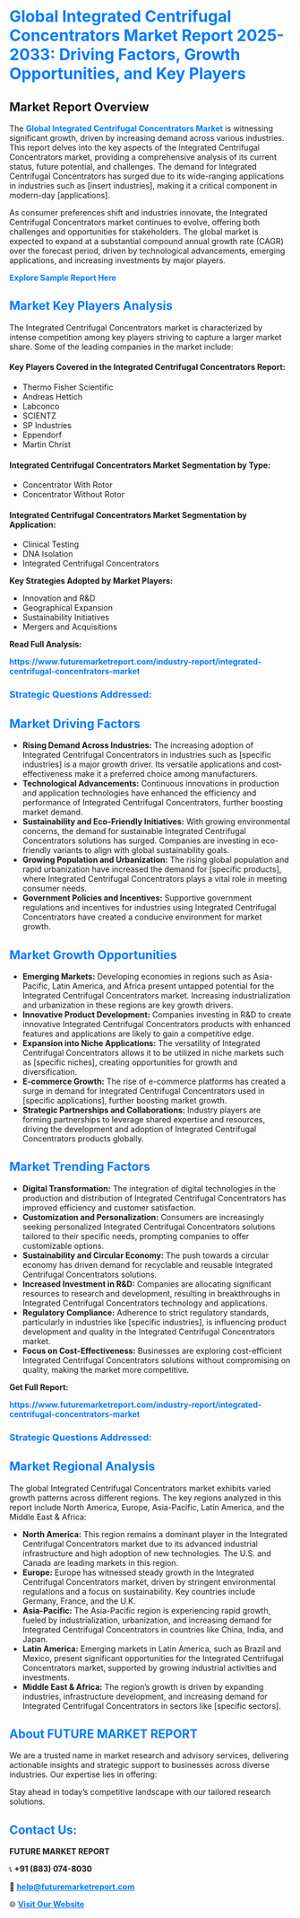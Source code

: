 <h1 style="color: #007BFF;">Global Integrated Centrifugal Concentrators Market Report 2025-2033: Driving Factors, Growth Opportunities, and Key Players</h1>

<section id="overview">
<h2>Market Report Overview</h2>
<p>The <a href="https://www.futuremarketreport.com/industry-report/integrated-centrifugal-concentrators-market" style="color: #007BFF; text-decoration: none;"><strong>Global Integrated Centrifugal Concentrators Market</strong></a> is witnessing significant growth, driven by increasing demand across various industries. This report delves into the key aspects of the Integrated Centrifugal Concentrators market, providing a comprehensive analysis of its current status, future potential, and challenges. The demand for Integrated Centrifugal Concentrators has surged due to its wide-ranging applications in industries such as [insert industries], making it a critical component in modern-day [applications].</p>
<p>As consumer preferences shift and industries innovate, the Integrated Centrifugal Concentrators market continues to evolve, offering both challenges and opportunities for stakeholders. The global market is expected to expand at a substantial compound annual growth rate (CAGR) over the forecast period, driven by technological advancements, emerging applications, and increasing investments by major players.</p>
</section>

<section id="overview">
<p><a href="https://www.futuremarketreport.com/request-sample/reportId=122854" style="color: #007BFF; text-decoration: none;"><strong>Explore Sample Report Here</strong></a></p>
</section>

<section id="key-players">
<h2 style="color: #007BFF;">Market Key Players Analysis</h2>
<p>The Integrated Centrifugal Concentrators market is characterized by intense competition among key players striving to capture a larger market share. Some of the leading companies in the market include:</p>
<h4>Key Players Covered in the Integrated Centrifugal Concentrators Report:</h4>
<ul><li>Thermo Fisher Scientific</li><li>Andreas Hettich</li><li>Labconco</li><li>SCIENTZ</li><li>SP Industries</li><li>Eppendorf</li><li>Martin Christ</li></ul>
<h4>Integrated Centrifugal Concentrators Market Segmentation by Type:</h4>
<ul><li>Concentrator With Rotor</li><li>Concentrator Without Rotor</li></ul>

<h4>Integrated Centrifugal Concentrators Market Segmentation by Application:</h4>
<ul><li>Clinical Testing</li><li>DNA Isolation</li><li>Integrated Centrifugal Concentrators</li></ul>
<p><strong>Key Strategies Adopted by Market Players:</strong></p>
<ul>
<li>Innovation and R&D</li>
<li>Geographical Expansion</li>
<li>Sustainability Initiatives</li>
<li>Mergers and Acquisitions</li>
</ul>
</section>

<section>
<p><strong>Read Full Analysis: </strong></p><a href="https://www.futuremarketreport.com/industry-report/integrated-centrifugal-concentrators-market" style="color: #007BFF; text-decoration: none;"><strong>https://www.futuremarketreport.com/industry-report/integrated-centrifugal-concentrators-market</strong></a>
<h3 style="color: #007BFF;">Strategic Questions Addressed:</h3>
</section>

<section id="driving-factors">
<h2 style="color: #007BFF;">Market Driving Factors</h2>
<ul>
<li><strong>Rising Demand Across Industries:</strong> The increasing adoption of Integrated Centrifugal Concentrators in industries such as [specific industries] is a major growth driver. Its versatile applications and cost-effectiveness make it a preferred choice among manufacturers.</li>
<li><strong>Technological Advancements:</strong> Continuous innovations in production and application technologies have enhanced the efficiency and performance of Integrated Centrifugal Concentrators, further boosting market demand.</li>
<li><strong>Sustainability and Eco-Friendly Initiatives:</strong> With growing environmental concerns, the demand for sustainable Integrated Centrifugal Concentrators solutions has surged. Companies are investing in eco-friendly variants to align with global sustainability goals.</li>
<li><strong>Growing Population and Urbanization:</strong> The rising global population and rapid urbanization have increased the demand for [specific products], where Integrated Centrifugal Concentrators plays a vital role in meeting consumer needs.</li>
<li><strong>Government Policies and Incentives:</strong> Supportive government regulations and incentives for industries using Integrated Centrifugal Concentrators have created a conducive environment for market growth.</li>
</ul>
</section>

<section id="growth-opportunities">
<h2 style="color: #007BFF;">Market Growth Opportunities</h2>
<ul>
<li><strong>Emerging Markets:</strong> Developing economies in regions such as Asia-Pacific, Latin America, and Africa present untapped potential for the Integrated Centrifugal Concentrators market. Increasing industrialization and urbanization in these regions are key growth drivers.</li>
<li><strong>Innovative Product Development:</strong> Companies investing in R&D to create innovative Integrated Centrifugal Concentrators products with enhanced features and applications are likely to gain a competitive edge.</li>
<li><strong>Expansion into Niche Applications:</strong> The versatility of Integrated Centrifugal Concentrators allows it to be utilized in niche markets such as [specific niches], creating opportunities for growth and diversification.</li>
<li><strong>E-commerce Growth:</strong> The rise of e-commerce platforms has created a surge in demand for Integrated Centrifugal Concentrators used in [specific applications], further boosting market growth.</li>
<li><strong>Strategic Partnerships and Collaborations:</strong> Industry players are forming partnerships to leverage shared expertise and resources, driving the development and adoption of Integrated Centrifugal Concentrators products globally.</li>
</ul>
</section>

<section id="trending-factors">
<h2 style="color: #007BFF;">Market Trending Factors</h2>
<ul>
<li><strong>Digital Transformation:</strong> The integration of digital technologies in the production and distribution of Integrated Centrifugal Concentrators has improved efficiency and customer satisfaction.</li>
<li><strong>Customization and Personalization:</strong> Consumers are increasingly seeking personalized Integrated Centrifugal Concentrators solutions tailored to their specific needs, prompting companies to offer customizable options.</li>
<li><strong>Sustainability and Circular Economy:</strong> The push towards a circular economy has driven demand for recyclable and reusable Integrated Centrifugal Concentrators solutions.</li>
<li><strong>Increased Investment in R&D:</strong> Companies are allocating significant resources to research and development, resulting in breakthroughs in Integrated Centrifugal Concentrators technology and applications.</li>
<li><strong>Regulatory Compliance:</strong> Adherence to strict regulatory standards, particularly in industries like [specific industries], is influencing product development and quality in the Integrated Centrifugal Concentrators market.</li>
<li><strong>Focus on Cost-Effectiveness:</strong> Businesses are exploring cost-efficient Integrated Centrifugal Concentrators solutions without compromising on quality, making the market more competitive.</li>
</ul>
</section>

<section>
<p><strong>Get Full Report: </strong></p><a href="https://www.futuremarketreport.com/industry-report/integrated-centrifugal-concentrators-market" style="color: #007BFF; text-decoration: none;"><strong>https://www.futuremarketreport.com/industry-report/integrated-centrifugal-concentrators-market</strong></a>
<h3 style="color: #007BFF;">Strategic Questions Addressed:</h3>
</section>


<section id="regional-analysis">
<h2 style="color: #007BFF;">Market Regional Analysis</h2>
<p>The global Integrated Centrifugal Concentrators market exhibits varied growth patterns across different regions. The key regions analyzed in this report include North America, Europe, Asia-Pacific, Latin America, and the Middle East & Africa:</p>
<ul>
<li><strong>North America:</strong> This region remains a dominant player in the Integrated Centrifugal Concentrators market due to its advanced industrial infrastructure and high adoption of new technologies. The U.S. and Canada are leading markets in this region.</li>
<li><strong>Europe:</strong> Europe has witnessed steady growth in the Integrated Centrifugal Concentrators market, driven by stringent environmental regulations and a focus on sustainability. Key countries include Germany, France, and the U.K.</li>
<li><strong>Asia-Pacific:</strong> The Asia-Pacific region is experiencing rapid growth, fueled by industrialization, urbanization, and increasing demand for Integrated Centrifugal Concentrators in countries like China, India, and Japan.</li>
<li><strong>Latin America:</strong> Emerging markets in Latin America, such as Brazil and Mexico, present significant opportunities for the Integrated Centrifugal Concentrators market, supported by growing industrial activities and investments.</li>
<li><strong>Middle East & Africa:</strong> The region’s growth is driven by expanding industries, infrastructure development, and increasing demand for Integrated Centrifugal Concentrators in sectors like [specific sectors].</li>
</ul>
</section>

<footer>
<h2 style="color: #007BFF;">About FUTURE MARKET REPORT</h2>
<p>We are a trusted name in market research and advisory services, delivering actionable insights and strategic support to businesses across diverse industries. Our expertise lies in offering:</p>

<p>Stay ahead in today’s competitive landscape with our tailored research solutions.</p>

<h2 style="color: #007BFF;">Contact Us:</h2>
<p><strong>FUTURE MARKET REPORT</strong></p>
<p>📞 <strong>+91 (883) 074-8030</strong></p>
<p>📧 <strong><a href="mailto:help@futuremarketreport.com" style="color: #007BFF;">help@futuremarketreport.com</a></strong></p>
<p>🌐 <strong><a href="https://www.futuremarketreport.com/" style="color: #007BFF;">Visit Our Website</a></strong></p>
</footer>